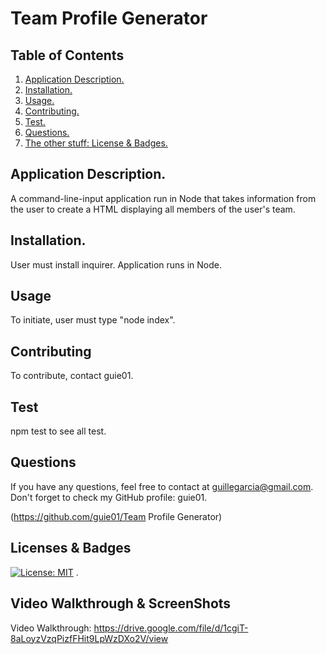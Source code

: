 # Team Profile Generator

  ## Table of Contents
  1. [ Application Description. ](#application)
  2. [ Installation. ](#installation)
  2. [ Usage. ](#usage)
  3. [ Contributing. ](#contribution)
  4. [ Test. ](#test)
  5. [ Questions. ](#questions)
  6. [ The other stuff: License & Badges. ](#license)
  
  
  <a name="application"></a>
  ## Application Description.
  
  A command-line-input application run in Node that takes information from the user to create a HTML displaying all members of the user's team. 
  <a name="installation"></a>
  ## Installation.
  
  User must install inquirer. Application runs in Node. 
  
  <a name="usage"></a>
  ## Usage
  
  To initiate, user must type "node index".
  
  <a name="contribution"></a>
  ## Contributing
  
  To contribute, contact guie01. 
  
  <a name="test"></a>
  ## Test
  
  npm test to see all test. 
  
  <a name="questions"></a>
  ## Questions
  
  If you have any questions, feel free to contact at guillegarcia@gmail.com. Don't forget to check my GitHub profile: guie01.

  (https://github.com/guie01/Team Profile Generator)
  
  <a name="license"></a>
  ## Licenses & Badges
  [![License: MIT](https://img.shields.io/badge/License-MIT-yellow.svg)](https://opensource.org/licenses/MIT)
  .
  
  ## Video Walkthrough & ScreenShots

  Video Walkthrough: https://drive.google.com/file/d/1cgiT-8aLoyzVzqPizfFHit9LpWzDXo2V/view
  